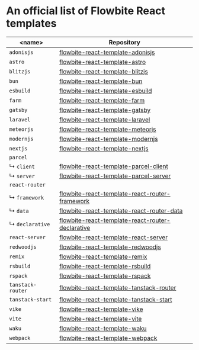# An official list of Flowbite React templates

| \<name>           | Repository                                                                                                                         |
| ----------------- | ---------------------------------------------------------------------------------------------------------------------------------- |
| `adonisjs`        | [flowbite-react-template-adonisjs](https://github.com/themesberg/flowbite-react-template-adonisjs)                                 |
| `astro`           | [flowbite-react-template-astro](https://github.com/themesberg/flowbite-react-template-astro)                                       |
| `blitzjs`         | [flowbite-react-template-blitzjs](https://github.com/themesberg/flowbite-react-template-blitzjs)                                   |
| `bun`             | [flowbite-react-template-bun](https://github.com/themesberg/flowbite-react-template-bun)                                           |
| `esbuild`         | [flowbite-react-template-esbuild](https://github.com/themesberg/flowbite-react-template-esbuild)                                   |
| `farm`            | [flowbite-react-template-farm](https://github.com/themesberg/flowbite-react-template-farm)                                         |
| `gatsby`          | [flowbite-react-template-gatsby](https://github.com/themesberg/flowbite-react-template-gatsby)                                     |
| `laravel`         | [flowbite-react-template-laravel](https://github.com/themesberg/flowbite-react-template-laravel)                                   |
| `meteorjs`        | [flowbite-react-template-meteorjs](https://github.com/themesberg/flowbite-react-template-meteorjs)                                 |
| `modernjs`        | [flowbite-react-template-modernjs](https://github.com/themesberg/flowbite-react-template-modernjs)                                 |
| `nextjs`          | [flowbite-react-template-nextjs](https://github.com/themesberg/flowbite-react-template-nextjs)                                     |
| `parcel`          |                                                                                                                                    |
| ↳ `client`        | [flowbite-react-template-parcel-client](https://github.com/themesberg/flowbite-react-template-parcel-client)                       |
| ↳ `server`        | [flowbite-react-template-parcel-server](https://github.com/themesberg/flowbite-react-template-parcel-server)                       |
| `react-router`    |                                                                                                                                    |
| ↳ `framework`     | [flowbite-react-template-react-router-framework](https://github.com/themesberg/flowbite-react-template-react-router-framework)     |
| ↳ `data`          | [flowbite-react-template-react-router-data](https://github.com/themesberg/flowbite-react-template-react-router-data)               |
| ↳ `declarative`   | [flowbite-react-template-react-router-declarative](https://github.com/themesberg/flowbite-react-template-react-router-declarative) |
| `react-server`    | [flowbite-react-template-react-server](https://github.com/themesberg/flowbite-react-template-react-server)                         |
| `redwoodjs`       | [flowbite-react-template-redwoodjs](https://github.com/themesberg/flowbite-react-template-redwoodjs)                               |
| `remix`           | [flowbite-react-template-remix](https://github.com/themesberg/flowbite-react-template-remix)                                       |
| `rsbuild`         | [flowbite-react-template-rsbuild](https://github.com/themesberg/flowbite-react-template-rsbuild)                                   |
| `rspack`          | [flowbite-react-template-rspack](https://github.com/themesberg/flowbite-react-template-rspack)                                     |
| `tanstack-router` | [flowbite-react-template-tanstack-router](https://github.com/themesberg/flowbite-react-template-tanstack-router)                   |
| `tanstack-start`  | [flowbite-react-template-tanstack-start](https://github.com/themesberg/flowbite-react-template-tanstack-start)                     |
| `vike`            | [flowbite-react-template-vike](https://github.com/themesberg/flowbite-react-template-vike)                                         |
| `vite`            | [flowbite-react-template-vite](https://github.com/themesberg/flowbite-react-template-vite)                                         |
| `waku`            | [flowbite-react-template-waku](https://github.com/themesberg/flowbite-react-template-waku)                                         |
| `webpack`         | [flowbite-react-template-webpack](https://github.com/themesberg/flowbite-react-template-webpack)                                   |
